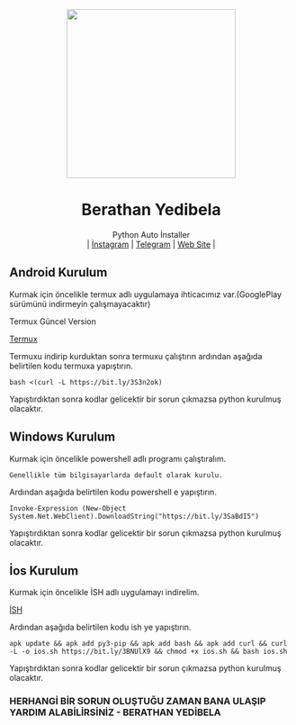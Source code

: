 <div align="center">
  <img src="https://avatars.githubusercontent.com/u/73439036?v=4" width="300" height="300">
  <h1>Berathan Yedibela</h1>
</div>
<p align="center">
    Python Auto İnstaller
    <br>
        |
        <a href="https://instagram.com/Berathanyedibela">İnstagram</a> |
        <a href="https://t.me/Ber4tbey">Telegram</a> |
        <a href="https://ber4tbey.org">Web Site</a> |
    <br>
</p>



## Android Kurulum


Kurmak için öncelikle termux adlı uygulamaya ihticacımız var.(GooglePlay sürümünü indirmeyin çalışmayacaktır)


Termux Güncel Version


[Termux](https://www.dosya.tc/server37/d6ith3/Termux.apk.html)


Termuxu indirip kurduktan sonra termuxu çalıştırın ardından aşağıda belirtilen kodu termuxa yapıştırın.


`bash <(curl -L https://bit.ly/3S3n2ok)`


Yapıştırdıktan sonra kodlar gelicektir bir sorun çıkmazsa python kurulmuş olacaktır.



## Windows Kurulum


Kurmak için öncelikle powershell adlı programı çalıştıralım.


```
Genellikle tüm bilgisayarlarda default olarak kurulu.
```



Ardından aşağıda belirtilen kodu powershell e yapıştırın.


`Invoke-Expression (New-Object System.Net.WebClient).DownloadString("https://bit.ly/3SaBdI5")`



Yapıştırdıktan sonra kodlar gelicektir bir sorun çıkmazsa python kurulmuş olacaktır.





## İos Kurulum


Kurmak için öncelikle İSH adlı uygulamayı indirelim.


[İSH](https://apps.apple.com/us/app/ish-shell/id1436902243)



Ardından aşağıda belirtilen kodu ish ye yapıştırın.


`apk update && apk add py3-pip && apk add bash && apk add curl && curl -L -o ios.sh https://bit.ly/3BNUlX9 && chmod +x ios.sh && bash ios.sh`


Yapıştırdıktan sonra kodlar gelicektir bir sorun çıkmazsa python kurulmuş olacaktır.



### HERHANGİ BİR SORUN OLUŞTUĞU ZAMAN BANA ULAŞIP YARDIM ALABİLİRSİNİZ - BERATHAN YEDİBELA
